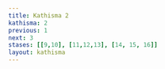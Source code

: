 ```yaml
---
title: Kathisma 2
kathisma: 2
previous: 1
next: 3
stases: [[9,10], [11,12,13], [14, 15, 16]]
layout: kathisma
---
```

